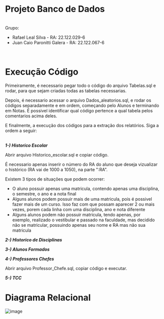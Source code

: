 # Projeto Banco de Dados

<br>Grupo:</br>
* Rafael Leal Silva - RA: 22.122.029-6
* Juan Caio Paronitti Galera - RA: 22.122.067-6
<br>

# Execução Código

Primeiramente, é necessario pegar todo o código do arquivo Tabelas.sql e rodar, para que sejam criadas todas as tabelas necessarias.

Depois, é necessario acessar o arquivo Dados_aleatorios.sql, e rodar os códigos separadamente e em ordem, começando pelo Alunos e terminando em Notas. É possivel identificar qual código pertence a qual tabela pelos comentarios acima deles.

E finalmente, a execução dos códigos para a extração dos relatórios. Siga a ordem a seguir:
<br></br>

***1-) Historico Escolar***

Abrir arquivo Historico_escolar.sql e copiar código.

É necessario apenas inserir o número do RA do aluno que deseja vizualizar o histórico (RA vai de 1000 a 1050), na parte ":RA".

Existem 3 tipos de situações que podem ocorrer:

* O aluno possuir apenas uma matricula, contendo apenas uma disciplina, o semestre, o ano e a nota final
* Alguns alunos podem possuir mais de uma matricula, pois é possivel fazer mais de um curso. Isso faz com que possam aparecer 2 ou mais vezes, porem cada linha com uma disciplina, ano e nota diferente
* Alguns alunos podem não possuir matricula, tendo apenas, por exemplo, realizado o vestibular e passado na faculdade, mas decidido não se matricular, possuindo apenas seu nome e RA mas não sua matricula

***2-) Historico de Disciplinas***

***3-) Alunos Formados***

***4-) Professores Chefes***

Abrir arquivo Professor_Chefe.sql, copiar código e executar.

***5-) TCC***

# Diagrama Relacional

![image](https://github.com/RafLeal/Projeto-Banco-de-Dados/assets/165904115/4bb26165-6e84-48ae-b761-df93ef445845)


